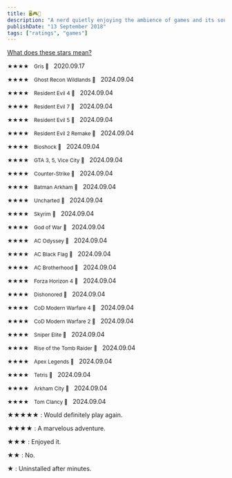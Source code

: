 ```yaml
---
title: 🖥️🎮📱
description: "A nerd quietly enjoying the ambience of games and its soundtrack. WASD, SHIFT, SPACEBAR, F, R"
publishDate: "13 September 2018"
tags: ["ratings", "games"]
---
```

<a href="#00">What does these stars mean?</a>

<span style="font-size: 12px;">★★★★</span> &nbsp; <span style="font-size: 12px;">Gris 📱</span> &nbsp; 2020.09.17

<span style="font-size: 12px;">★★★★</span> &nbsp; <span style="font-size: 12px;">Ghost Recon Wildlands 📱</span> &nbsp; 2024.09.04

<span style="font-size: 12px;">★★★★</span> &nbsp; <span style="font-size: 12px;">Resident Evil 4 📱</span> &nbsp; 2024.09.04

<span style="font-size: 12px;">★★★★</span> &nbsp; <span style="font-size: 12px;">Resident Evil 7 📱</span> &nbsp; 2024.09.04

<span style="font-size: 12px;">★★★★</span> &nbsp; <span style="font-size: 12px;">Resident Evil 5 📱</span> &nbsp; 2024.09.04

<span style="font-size: 12px;">★★★★</span> &nbsp; <span style="font-size: 12px;">Resident Evil 2 Remake 📱</span> &nbsp; 2024.09.04

<span style="font-size: 12px;">★★★★</span> &nbsp; <span style="font-size: 12px;">Bioshock 📱</span> &nbsp; 2024.09.04

<span style="font-size: 12px;">★★★★</span> &nbsp; <span style="font-size: 12px;">GTA 3, 5, Vice City 📱</span> &nbsp; 2024.09.04

<span style="font-size: 12px;">★★★★</span> &nbsp; <span style="font-size: 12px;">Counter-Strike 📱</span> &nbsp; 2024.09.04

<span style="font-size: 12px;">★★★★</span> &nbsp; <span style="font-size: 12px;">Batman Arkham 📱</span> &nbsp; 2024.09.04

<span style="font-size: 12px;">★★★★</span> &nbsp; <span style="font-size: 12px;">Uncharted 📱</span> &nbsp; 2024.09.04

<span style="font-size: 12px;">★★★★</span> &nbsp; <span style="font-size: 12px;">Skyrim 📱</span> &nbsp; 2024.09.04

<span style="font-size: 12px;">★★★★</span> &nbsp; <span style="font-size: 12px;">God of War 📱</span> &nbsp; 2024.09.04

<span style="font-size: 12px;">★★★★</span> &nbsp; <span style="font-size: 12px;">AC Odyssey 📱</span> &nbsp; 2024.09.04

<span style="font-size: 12px;">★★★★</span> &nbsp; <span style="font-size: 12px;">AC Black Flag 📱</span> &nbsp; 2024.09.04

<span style="font-size: 12px;">★★★★</span> &nbsp; <span style="font-size: 12px;">AC Brotherhood 📱</span> &nbsp; 2024.09.04

<span style="font-size: 12px;">★★★★</span> &nbsp; <span style="font-size: 12px;">Forza Horizon 4 📱</span> &nbsp; 2024.09.04

<span style="font-size: 12px;">★★★★</span> &nbsp; <span style="font-size: 12px;">Dishonored 📱</span> &nbsp; 2024.09.04

<span style="font-size: 12px;">★★★★</span> &nbsp; <span style="font-size: 12px;">CoD Modern Warfare 4 📱</span> &nbsp; 2024.09.04

<span style="font-size: 12px;">★★★★</span> &nbsp; <span style="font-size: 12px;">CoD Modern Warfare 2 📱</span> &nbsp; 2024.09.04

<span style="font-size: 12px;">★★★★</span> &nbsp; <span style="font-size: 12px;">Sniper Elite 📱</span> &nbsp; 2024.09.04

<span style="font-size: 12px;">★★★★</span> &nbsp; <span style="font-size: 12px;">Rise of the Tomb Raider 📱</span> &nbsp; 2024.09.04

<span style="font-size: 12px;">★★★★</span> &nbsp; <span style="font-size: 12px;">Apex Legends 📱</span> &nbsp; 2024.09.04

<span style="font-size: 12px;">★★★★</span> &nbsp; <span style="font-size: 12px;">Tetris 📱</span> &nbsp; 2024.09.04

<span style="font-size: 12px;">★★★★</span> &nbsp; <span style="font-size: 12px;">Arkham City 📱</span> &nbsp; 2024.09.04

<span style="font-size: 12px;">★★★★</span> &nbsp; <span style="font-size: 12px;">Tom Clancy 📱</span> &nbsp; 2024.09.04










<a id="00"></a>
<p>★★★★★ : Would definitely play again.<br></p>
<p>★★★★ : A marvelous adventure.<br></p>
<p>★★★ : Enjoyed it.<br></p>
<p>★★ : No.<br></p>
<p>★ : Uninstalled after minutes.<br></p>

